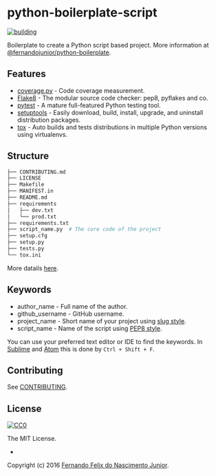 # python-boilerplate-script
[![building](https://img.shields.io/travis/fernandojunior/python-boilerplate-script.svg)](https://travis-ci.org/fernandojunior/python-boilerplate-script)

Boilerplate to create a Python script based project. More information at [@fernandojunior/python-boilerplate](https://github.com/fernandojunior/python-boilerplate).

## Features

* [coverage.py](https://coverage.readthedocs.org/) - Code coverage measurement.
* [Flake8](https://flake8.readthedocs.org/) - The modular source code checker: pep8, pyflakes and co.
* [pytest](http://pytest.org/) - A mature full-featured Python testing tool.
* [setuptools](https://pythonhosted.org/setuptools/setuptools.html) - Easily download, build, install, upgrade, and uninstall distribution packages.
* [tox](https://tox.readthedocs.org/) - Auto builds and tests distributions in multiple Python versions using virtualenvs.

## Structure

```sh
├── CONTRIBUTING.md
├── LICENSE
├── Makefile
├── MANIFEST.in
├── README.md
├── requirements
│   ├── dev.txt
│   └── prod.txt
├── requirements.txt
├── script_name.py  # The core code of the project
├── setup.cfg
├── setup.py
├── tests.py
└── tox.ini
```

More datails [here](https://github.com/fernandojunior/python-boilerplate#structure).

## Keywords

* author_name - Full name of the author.
* github_username - GitHub username.
* project_name - Short name of your project using [slug style](https://en.wikipedia.org/wiki/Semantic_URL#Slug).
* script_name - Name of the script using [PEP8 style](https://www.python.org/dev/peps/pep-0008/#package-and-module-names).

You can use your preferred text editor or IDE to find the keywords. In [Sublime](https://www.sublimetext.com/) and [Atom](https://atom.io/) this is done by `Ctrl + Shift + F`.

## Contributing

See [CONTRIBUTING](/CONTRIBUTING.md).

## License

[![CC0](https://i.creativecommons.org/l/by-nc-sa/4.0/88x31.png)](https://creativecommons.org/licenses/by-nc-sa/4.0/)

The MIT License.

-

Copyright (c) 2016 [Fernando Felix do Nascimento Junior](https://github.com/fernandojunior/).
